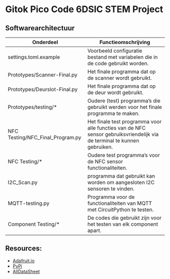 # Gitok Pico Code 6DSIC STEM Project
## Softwarearchitectuur
| Onderdeel                        | Functieomschrijving |
| -------------------------------- | -------------------------------- |
| settings.toml.example            | Voorbeeld configuratie bestand met variabelen die in de code gebruikt worden. |
| Prototypes/Scanner-Final.py      | Het finale programma dat op de scanner wordt gebruikt. |
| Prototypes/Deurslot-Final.py     | Het finale programma dat op de deur wordt gebruikt. |
| Prototypes/testing/\*            | Oudere (test) programma’s die gebruikt werden voor het finale programma te maken. |
| NFC Testing/NFC_Final_Program.py | Het finale test programma voor alle functies van de NFC sensor gebruiksvriendelijk via de terminal te kunnen gebruiken. |
| NFC Testing/\*                   | Oudere test programma’s voor de NFC sensor functionaliteiten. |
| I2C_Scan.py                      | programma dat gebruikt kan worden om aangesloten I2C sensoren te vinden. |
| MQTT-testing.py                  | Programma voor de functionaliteiten van MQTT met CircuitPython te testen. |
| Component Testing/\*             | De codes die gebruikt zijn voor het testen van elk component apart. |

## Resources:
- [Adafruit.io](https://io.adafruit.com/)
- [PyPi](https://pypi.org/)
- [AllDataSheet](https://www.alldatasheet.com/)
